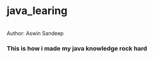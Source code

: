 # java_learing <br>
<br>Author: Aswin Sandeep</bar>
<h3> This is how i made my java knowledge rock hard</h3>
